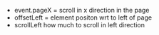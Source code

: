 - event.pageX = scroll in x direction in the page
- offsetLeft = element positon wrt to left of page
- scrollLeft how much to  scroll in left direction

